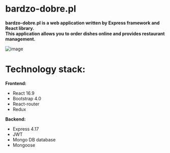 # bardzo-dobre.pl


**bardzo-dobre.pl is a web application written by Express framework and React library. \
This application allows you to order dishes online and provides restaurant management.**

![image](https://user-images.githubusercontent.com/48060008/65259580-2abf2480-db05-11e9-8a7d-c21538bf7b54.png)

# Technology stack:

**Frontend:**
-	React 16.9
-	Bootstrap 4.0
-	React-router
- Redux

**Backend:**
-	Express 4.17
-	JWT
- Mongo DB database
- Mongoose 

